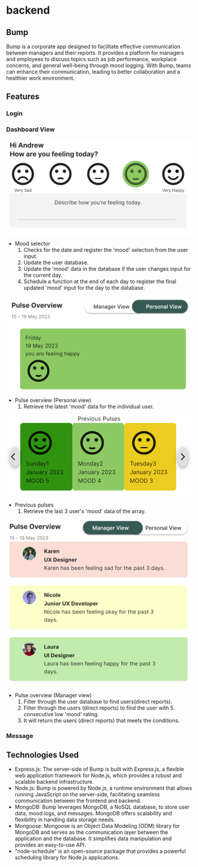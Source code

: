 # backend

## Bump

Bump is a corporate app designed to facilitate effective communication between managers and their reports. It provides a platform for managers and employees to discuss topics such as job performance, workplace concerns, and general well-being through mood logging. With Bump, teams can enhance their communication, leading to better collaboration and a healthier work environment.

## Features

### Login

### Dashboard View

![Alt text](screenshots/mood-selector.PNG)

- Mood selector
  1. Checks for the date and register the 'mood' selection from the user input.
  2. Update the user database.
  3. Update the 'mood' data in the database if the user changes input for the current day.
  4. Schedule a function at the end of each day to register the final updated 'mood' input for the day to the database.

![Alt text](screenshots/pulse-overview-personal.PNG)

- Pulse overview (Personal view)
  1. Retrieve the latest 'mood' data for the individual user.

![Alt text](screenshots/previous-pulses-personal.PNG)

- Previous pulses
  1. Retrieve the last 3 user's 'mood' data of the array.

![Alt text](screenshots/pulse-overview-manager.PNG)

- Pulse overview (Manager view)
  1. Filter through the user database to find users(direct reports).
  2. Filter through the users (direct reports) to find the user with 5 consecutive low 'mood' rating.
  3. It will return the users (direct reports) that meets the conditions.

### Message

## Technologies Used

- Express.js: The server-side of Bump is built with Express.js, a flexible web application framework for Node.js, which provides a robust and scalable backend infrastructure.
- Node.js: Bump is powered by Node.js, a runtime environment that allows running JavaScript on the server-side, facilitating seamless communication between the frontend and backend.
- MongoDB: Bump leverages MongoDB, a NoSQL database, to store user data, mood logs, and messages. MongoDB offers scalability and flexibility in handling data storage needs.
- Mongoose: Mongoose is an Object Data Modeling (ODM) library for MongoDB and serves as the communication layer between the application and the database. It simplifies data manipulation and provides an easy-to-use API.
- "node-schedule" is an open-source package that provides a powerful scheduling library for Node.js applications.
